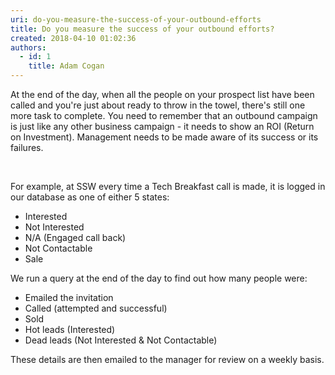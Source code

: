 ```yaml
---
uri: do-you-measure-the-success-of-your-outbound-efforts
title: Do you measure the success of your outbound efforts?
created: 2018-04-10 01:02:36
authors:
  - id: 1
    title: Adam Cogan
---
```





<span class='intro'> <p class="ssw15-rteElement-P">At the end of the day, when all the people on your prospect list have been called and you're just about ready to throw in the towel, there's still one more task to complete. You need to remember that an outbound campaign is just like any other business campaign - it needs to show an ROI (Return on Investment). Management needs to be made aware of its success or its failures.​​<br></p> </span>

<p>​<br></p><p>For example, at SSW every time a Tech Breakfast call is made, it is logged in our database as one of either 5 states&#58;&#160;</p><ul><li>Interested<br></li><li>Not Interested<br></li><li>N/A (Engaged call back)<br></li><li>Not Contactable&#160;<br></li><li>Sale<br></li></ul><p>We run a query at the end of the day to find out how many people were&#58;</p><ul><li>Emailed the invitation</li><li>Called (attempted and successful)</li><li>Sold</li><li>Hot leads (Interested)</li><li>Dead leads (Not Interested &amp; Not Contactable)</li></ul><p>These details are then emailed to the manager for review on a weekly basis.​​<br><br></p>


